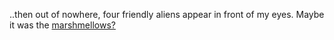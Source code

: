 ..then out of nowhere, four friendly aliens appear in front of  my eyes.
Maybe it was the [marshmellows?](https://goo.gl/6CJYgt)
